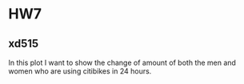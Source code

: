 # HW7

## xd515

In this plot I want to show the change of amount of both the men and women who are using citibikes in 24 hours.
